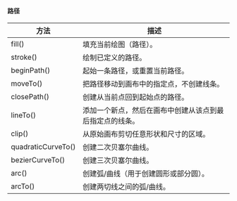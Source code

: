 #### 路径
|  方法  | 描述  |  
|  ----  | ----  |  
| fill()  | 		填充当前绘图（路径）。 |
| stroke()  | 	绘制已定义的路径。 |   
| beginPath() | 		起始一条路径，或重置当前路径。 |  
| moveTo() | 		把路径移动到画布中的指定点，不创建线条。 |  
| closePath() | 		创建从当前点回到起始点的路径。 |  
| lineTo() | 		添加一个新点，然后在画布中创建从该点到最后指定点的线条。 |  
| clip() | 			从原始画布剪切任意形状和尺寸的区域。 |  
| quadraticCurveTo() | 		创建二次贝塞尔曲线。 |  
| bezierCurveTo() | 		创建三次贝塞尔曲线。 |  
| arc() | 		创建弧/曲线（用于创建圆形或部分圆）。 |  
| arcTo() | 		创建两切线之间的弧/曲线。 |  